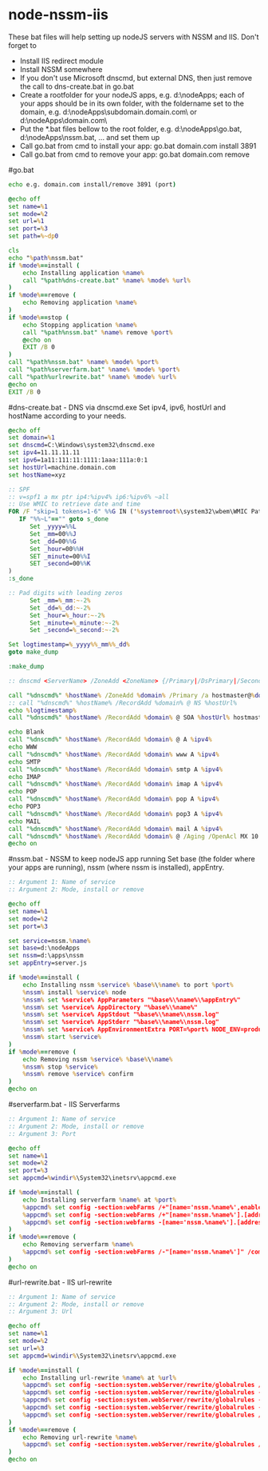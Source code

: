 # node-nssm-iis
These bat files will help setting up nodeJS servers with NSSM and IIS. 
Don't forget to
- Install IIS redirect module
- Install NSSM somewhere
- If you don't use Microsoft dnscmd, but external DNS, then just remove the call to dns-create.bat in go.bat
- Create a rootfolder for your nodeJS apps, e.g. d:\nodeApps; each of your apps should be in its own folder, with the foldername set to the domain, e.g. d:\nodeApps\subdomain.domain.com\ or d:\nodeApps\domain.com\
- Put the *.bat files bellow to the root folder, e.g. d:\nodeApps\go.bat, d:\nodeApps\nssm.bat, ... and set them up
- Call go.bat from cmd to install your app: go.bat domain.com install 3891
- Call go.bat from cmd to remove your app: go.bat domain.com remove

#go.bat
```bat
echo e.g. domain.com install/remove 3891 (port)

@echo off
set name=%1
set mode=%2
set url=%1
set port=%3
set path=%~dp0

cls
echo "%path%nssm.bat"
if %mode%==install (
	echo Installing application %name%
	call "%path%dns-create.bat" %name% %mode% %url%
) 
if %mode%==remove (
	echo Removing application %name%
)
if %mode%==stop (
	echo Stopping application %name%
	call "%path%nssm.bat" %name% remove %port%
	@echo on
	EXIT /B 0
)
call "%path%nssm.bat" %name% %mode% %port%
call "%path%serverfarm.bat" %name% %mode% %port%
call "%path%urlrewrite.bat" %name% %mode% %url%
@echo on
EXIT /B 0
```

#dns-create.bat - DNS via dnscmd.exe
Set ipv4, ipv6, hostUrl and hostName according to your needs.
```bat
@echo off
set domain=%1
set dnscmd=C:\Windows\system32\dnscmd.exe
set ipv4=11.11.11.11
set ipv6=1a11:111:11:1111:1aaa:111a:0:1
set hostUrl=machine.domain.com
set hostName=xyz

:: SPF
:: v=spf1 a mx ptr ip4:%ipv4% ip6:%ipv6% ~all
:: Use WMIC to retrieve date and time
FOR /F "skip=1 tokens=1-6" %%G IN ('%systemroot%\system32\wbem\WMIC Path Win32_LocalTime Get Day^,Hour^,Minute^,Month^,Second^,Year /Format:table') DO (
   IF "%%~L"=="" goto s_done
      Set _yyyy=%%L
      Set _mm=00%%J
      Set _dd=00%%G
      Set _hour=00%%H
      SET _minute=00%%I
      SET _second=00%%K
)
:s_done

:: Pad digits with leading zeros
      Set _mm=%_mm:~-2%
      Set _dd=%_dd:~-2%
      Set _hour=%_hour:~-2%
      Set _minute=%_minute:~-2%
      Set _second=%_second:~-2%

Set logtimestamp=%_yyyy%%_mm%%_dd%
goto make_dump

:make_dump

:: dnscmd <ServerName> /ZoneAdd <ZoneName> {/Primary|/DsPrimary|/Secondary|/Stub|/DsStub} [/file <FileName>] [/load] [/a <AdminEmail>] [/DP <FQDN>]

call "%dnscmd%" %hostName% /ZoneAdd %domain% /Primary /a hostmaster@%domain%
:: call "%dnscmd%" %hostName% /RecordAdd %domain% @ NS %hostUrl%
echo %logtimestamp%
call "%dnscmd%" %hostName% /RecordAdd %domain% @ SOA %hostUrl% hostmaster@%domain% %logtimestamp%01 10800 1800 604800 10800

echo Blank
call "%dnscmd%" %hostName% /RecordAdd %domain% @ A %ipv4%
echo WWW
call "%dnscmd%" %hostName% /RecordAdd %domain% www A %ipv4%
echo SMTP
call "%dnscmd%" %hostName% /RecordAdd %domain% smtp A %ipv4%
echo IMAP
call "%dnscmd%" %hostName% /RecordAdd %domain% imap A %ipv4%
echo POP
call "%dnscmd%" %hostName% /RecordAdd %domain% pop A %ipv4%
echo POP3
call "%dnscmd%" %hostName% /RecordAdd %domain% pop3 A %ipv4%
echo MAIL
call "%dnscmd%" %hostName% /RecordAdd %domain% mail A %ipv4%
call "%dnscmd%" %hostName% /RecordAdd %domain% @ /Aging /OpenAcl MX 10 mail.%domain%
@echo on
```

#nssm.bat - NSSM to keep nodeJS app running
Set base (the folder where your apps are running), nssm (where nssm is installed), appEntry.

```bat
:: Argument 1: Name of service
:: Argument 2: Mode, install or remove

@echo off
set name=%1
set mode=%2
set port=%3

set service=nssm.%name%
set base=d:\nodeApps
set nssm=d:\apps\nssm
set appEntry=server.js

if %mode%==install (
	echo Installing nssm %service% %base%\%name% to port %port%
    %nssm% install %service% node
	%nssm% set %service% AppParameters "%base%\%name%\%appEntry%"
	%nssm% set %service% AppDirectory "%base%\%name%"
	%nssm% set %service% AppStdout "%base%\%name%\nssm.log"
	%nssm% set %service% AppStderr "%base%\%name%\nssm.log"
	%nssm% set %service% AppEnvironmentExtra PORT=%port% NODE_ENV=production
	%nssm% start %service%
) 
if %mode%==remove (
	echo Removing nssm %service% %base%\%name%
	%nssm% stop %service%
    %nssm% remove %service% confirm
)
@echo on
```

#serverfarm.bat - IIS Serverfarms
```bat
:: Argument 1: Name of service
:: Argument 2: Mode, install or remove
:: Argument 3: Port

@echo off
set name=%1
set mode=%2
set port=%3
set appcmd=%windir%\System32\inetsrv\appcmd.exe

if %mode%==install (
	echo Installing serverfarm %name% at %port%
	%appcmd% set config -section:webFarms /+"[name='nssm.%name%',enabled='true']" /commit:apphost
	%appcmd% set config -section:webFarms /+"[name='nssm.%name%'].[address='localhost',enabled='true']" /commit:apphost
	%appcmd% set config -section:webfarms -[name='nssm.%name%'].[address='localhost'].applicationRequestRouting.httpPort:%port% /commit:apphost
) 
if %mode%==remove (
	echo Removing serverfarm %name%
	%appcmd% set config -section:webFarms /-"[name='nssm.%name%']" /commit:apphost
)
@echo on
```

#url-rewrite.bat - IIS url-rewrite
```bat
:: Argument 1: Name of service
:: Argument 2: Mode, install or remove
:: Argument 3: Url

@echo off
set name=%1
set mode=%2
set url=%3
set appcmd=%windir%\System32\inetsrv\appcmd.exe

if %mode%==install (
	echo Installing url-rewrite %name% at %url%
	%appcmd% set config -section:system.webServer/rewrite/globalrules /+"[name='nssm.%name%',patternSyntax='Wildcard',stopProcessing='true']" /commit:apphost
	%appcmd% set config -section:system.webServer/rewrite/globalrules -[name='nssm.%name%'].match.url:"*" /commit:apphost
	%appcmd% set config -section:system.webServer/rewrite/globalrules -[name='nssm.%name%'].action.type:"Rewrite" /commit:apphost
	%appcmd% set config -section:system.webServer/rewrite/globalrules -[name='nssm.%name%'].action.url:"http://nssm.%name%/{R:0}" /commit:apphost
	%appcmd% set config -section:system.webServer/rewrite/globalrules /+"[name='nssm.%name%'].conditions.[input='{HTTP_HOST}',pattern='%url%']" /commit:apphost
) 
if %mode%==remove (
	echo Removing url-rewrite %name%
	%appcmd% set config -section:system.webServer/rewrite/globalrules /-"[name='nssm.%name%']" /commit:apphost
)
@echo on
```

